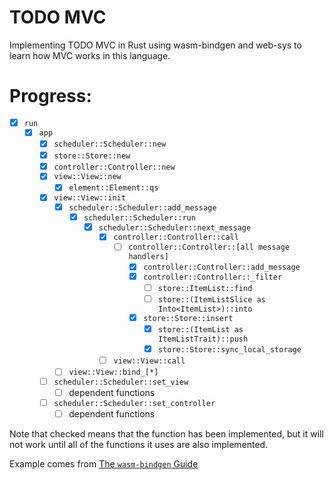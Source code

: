 # TODO MVC

Implementing TODO MVC in Rust using wasm-bindgen and web-sys
to learn how MVC works in this language.

# Progress:
- [x] `run`
  - [x] `app`
    - [x] `scheduler::Scheduler::new`
    - [x] `store::Store::new`
    - [x] `controller::Controller::new`
    - [x] `view::View::new`
        - [x] `element::Element::qs`
    - [x] `view::View::init`
        - [x] `scheduler::Scheduler::add_message`
            - [x] `scheduler::Scheduler::run`
                - [x] `scheduler::Scheduler::next_message`
                    - [x] `controller::Controller::call`
                        - [ ] `controller::Controller::[all message handlers]`
                            - [x] `controller::Controller::add_message`
                            - [x] `controller::Controller::_filter`
                                - [ ] `store::ItemList::find`
                                - [ ] `store::(ItemListSlice as Into<ItemList>)::into`
                            - [x] `store::Store::insert`
                                - [x] `store::(ItemList as ItemListTrait)::push`
                                - [x] `store::Store::sync_local_storage`
                    - [ ] `view::View::call`
        - [ ] `view::View::bind_[*]`
    - [ ] `scheduler::Scheduler::set_view`
        - [ ] dependent functions
    - [ ] `scheduler::Scheduler::set_controller`
        - [ ] dependent functions

Note that checked means that the function has been implemented, but it will not
work until all of the functions it uses are also implemented.

Example comes from [The `wasm-bindgen` Guide](https://rustwasm.github.io/docs/wasm-bindgen/examples/todomvc.html)